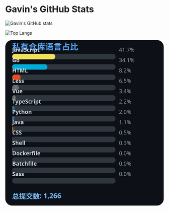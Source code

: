# Gavin's GitHub Stats

![Gavin's GitHub stats](https://github-readme-stats.vercel.app/api?username=gavinhaydy&show_icons=true&theme=tokyonight)

![Top Langs](https://github-readme-stats.vercel.app/api/top-langs/?username=gavinhaydy&layout=compact)




















<!-- PRIVATE_STATS_START -->
![私有仓库统计](./.github/private-stats.svg)
<!-- PRIVATE_STATS_END -->



















